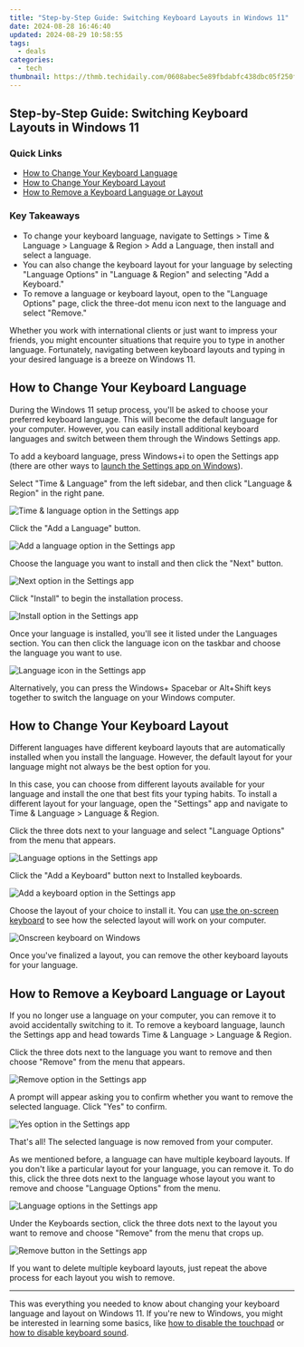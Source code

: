 ```yaml
---
title: "Step-by-Step Guide: Switching Keyboard Layouts in Windows 11"
date: 2024-08-28 16:46:40
updated: 2024-08-29 10:58:55
tags:
  - deals
categories:
  - tech
thumbnail: https://thmb.techidaily.com/0608abec5e89fbdabfc438dbc05f250f26c6343ebf5ad117060d9466fac18ee3.jpg
---
```


## Step-by-Step Guide: Switching Keyboard Layouts in Windows 11

### Quick Links

* [How to Change Your Keyboard Language](https://easy-unlock-android.techidaily.com/in-2024-complete-review-and-guide-to-techeligible-frp-bypass-and-more-for-realme-11-pro-by-drfone-android/)
* [How to Change Your Keyboard Layout](https://tech-hub.techidaily.com/how-chatgpt-is-revolutionizing-industries-observe-7-key-areas-of-application/)
* [How to Remove a Keyboard Language or Layout](https://extra-support.techidaily.com/professional-radial-effects-step-by-step-guide-for-photoshop-experts-for-2024/)

### Key Takeaways

* To change your keyboard language, navigate to Settings > Time & Language > Language & Region > Add a Language, then install and select a language.
* You can also change the keyboard layout for your language by selecting "Language Options" in "Language & Region" and selecting "Add a Keyboard."
* To remove a language or keyboard layout, open to the "Language Options" page, click the three-dot menu icon next to the language and select "Remove."

 Whether you work with international clients or just want to impress your friends, you might encounter situations that require you to type in another language. Fortunately, navigating between keyboard layouts and typing in your desired language is a breeze on Windows 11.

##  How to Change Your Keyboard Language

 During the Windows 11 setup process, you'll be asked to choose your preferred keyboard language. This will become the default language for your computer. However, you can easily install additional keyboard languages and switch between them through the Windows Settings app.

 To add a keyboard language, press Windows+i to open the Settings app (there are other ways to [launch the Settings app on Windows](https://facebook-video-footage.techidaily.com/updated-2024-approved-5-easy-ways-to-multiply-your-youtube-follower-base/)).

 Select "Time & Language" from the left sidebar, and then click "Language & Region" in the right pane.

![Time & language option in the Settings app](https://static1.howtogeekimages.com/wordpress/wp-content/uploads/2023/12/time-language-option.jpg) 

 Click the "Add a Language" button.

![Add a language option in the Settings app](https://static1.howtogeekimages.com/wordpress/wp-content/uploads/2023/12/add-a-language-option.jpg) 

 Choose the language you want to install and then click the "Next" button.

![Next option in the Settings app](https://static1.howtogeekimages.com/wordpress/wp-content/uploads/2023/12/next-option.jpg) 

 Click "Install" to begin the installation process.

![Install option in the Settings app](https://static1.howtogeekimages.com/wordpress/wp-content/uploads/2023/12/install-option.jpg) 

 Once your language is installed, you'll see it listed under the Languages section. You can then click the language icon on the taskbar and choose the language you want to use.

![Language icon in the Settings app](https://static1.howtogeekimages.com/wordpress/wp-content/uploads/2023/12/language-icon.jpg) 

 Alternatively, you can press the Windows+ Spacebar or Alt+Shift keys together to switch the language on your Windows computer.

##  How to Change Your Keyboard Layout

 Different languages have different keyboard layouts that are automatically installed when you install the language. However, the default layout for your language might not always be the best option for you.

 In this case, you can choose from different layouts available for your language and install the one that best fits your typing habits. To install a different layout for your language, open the "Settings" app and navigate to Time & Language > Language & Region.

 Click the three dots next to your language and select "Language Options" from the menu that appears.

![Language options in the Settings app](https://static1.howtogeekimages.com/wordpress/wp-content/uploads/2023/12/language-options.jpg) 

 Click the "Add a Keyboard" button next to Installed keyboards.

![Add a keyboard option in the Settings app](https://static1.howtogeekimages.com/wordpress/wp-content/uploads/2023/12/add-a-keyboard-option.jpg) 

 Choose the layout of your choice to install it. You can [use the on-screen keyboard](https://screen-capture.techidaily.com/updated-2024-approved-how-to-record-your-desktop-screen-on-windows-for-free-3-methods/) to see how the selected layout will work on your computer.

![Onscreen keyboard on Windows](https://static1.howtogeekimages.com/wordpress/wp-content/uploads/2023/12/onscreen-keyboard.jpg) 

 Once you've finalized a layout, you can remove the other keyboard layouts for your language.

##  How to Remove a Keyboard Language or Layout

 If you no longer use a language on your computer, you can remove it to avoid accidentally switching to it. To remove a keyboard language, launch the Settings app and head towards Time & Language > Language & Region.

 Click the three dots next to the language you want to remove and then choose "Remove" from the menu that appears.

![Remove option in the Settings app](https://static1.howtogeekimages.com/wordpress/wp-content/uploads/2023/12/remove-option.jpg) 

 A prompt will appear asking you to confirm whether you want to remove the selected language. Click "Yes" to confirm.

![Yes option in the Settings app](https://static1.howtogeekimages.com/wordpress/wp-content/uploads/2023/12/yes-option.jpg) 

 That's all! The selected language is now removed from your computer.

 As we mentioned before, a language can have multiple keyboard layouts. If you don't like a particular layout for your language, you can remove it. To do this, click the three dots next to the language whose layout you want to remove and choose "Language Options" from the menu.

![Language options in the Settings app](https://static1.howtogeekimages.com/wordpress/wp-content/uploads/2023/12/language-options.jpg) 

 Under the Keyboards section, click the three dots next to the layout you want to remove and choose "Remove" from the menu that crops up.

![Remove button in the Settings app](https://static1.howtogeekimages.com/wordpress/wp-content/uploads/2023/12/remove-button.jpg) 

 If you want to delete multiple keyboard layouts, just repeat the above process for each layout you wish to remove.

---

 This was everything you needed to know about changing your keyboard language and layout on Windows 11\. If you're new to Windows, you might be interested in learning some basics, like [how to disable the touchpad](https://tiktok-video-recordings.techidaily.com/updated-in-2024-innovative-tiktok-techniques-to-change-backdrops-in-a-flash/) or [how to disable keyboard sound](https://sim-unlock.techidaily.com/the-best-android-sim-unlock-code-generators-unlock-your-oneplus-12-phone-hassle-free-by-drfone-android/).

<ins class="adsbygoogle"
     style="display:block"
     data-ad-format="autorelaxed"
     data-ad-client="ca-pub-7571918770474297"
     data-ad-slot="1223367746"></ins>



<ins class="adsbygoogle"
     style="display:block"
     data-ad-client="ca-pub-7571918770474297"
     data-ad-slot="8358498916"
     data-ad-format="auto"
     data-full-width-responsive="true"></ins>
